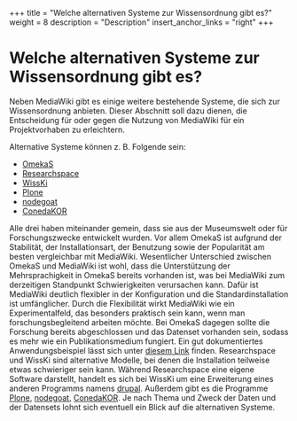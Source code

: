 +++
title = "Welche alternativen Systeme zur Wissensordnung gibt es?"
weight = 8
description = "Description"
insert_anchor_links = "right"
+++

# Welche alternativen Systeme zur Wissensordnung gibt es?
Neben MediaWiki gibt es einige weitere bestehende Systeme, die sich zur Wissensordnung anbieten. Dieser Abschnitt soll dazu dienen, die Entscheidung für oder gegen die Nutzung von MediaWiki für ein Projektvorhaben zu erleichtern.

Alternative Systeme können z. B. Folgende sein:
- [OmekaS](https://omeka.org/s/)
- [Researchspace](https://www.researchspace.org/)
- [WissKi](http://wiss-ki.eu/)
- [Plone](https://plone.com/index.html)
- [nodegoat](https://github.com/nodegoat/nodegoat)
- [ConedaKOR](https://coneda.net/)

Alle drei haben miteinander gemein, dass sie aus der Museumswelt oder für Forschungszwecke entwickelt wurden. Vor allem OmekaS ist aufgrund der Stabilität, der Installationsart, der Benutzung sowie der Popularität am besten vergleichbar mit MediaWiki. Wesentlicher Unterschied zwischen OmekaS und MediaWiki ist wohl, dass die Unterstützung der Mehrsprachigkeit in OmekaS bereits vorhanden ist, was bei MediaWiki zum derzeitigen Standpunkt Schwierigkeiten verursachen kann. Dafür ist MediaWiki deutlich flexibler in der Konfiguration und die Standardinstallation ist umfänglicher. Durch die Flexibilität wirkt MediaWiki wie ein Experimentalfeld, das besonders praktisch sein kann, wenn man forschungsbegleitend arbeiten möchte. Bei OmekaS dagegen sollte die Forschung bereits abgeschlossen und das Datenset vorhanden sein, sodass es mehr wie ein Publikationsmedium fungiert. Ein gut dokumentiertes Anwendungsbeispiel lässt sich unter [diesem Link](https://medium.com/digirati-ch/science-in-the-making-first-workshop-7ea364925010) finden.
Researchspace und WissKi sind alternative Modelle, bei denen die Installation teilweise etwas schwieriger sein kann. Während Researchspace eine eigene Software darstellt, handelt es sich bei WissKi um eine Erweiterung eines anderen Programms namens [drupal](https://www.drupal.org/). Außerdem gibt es die Programme [Plone](https://plone.com/index.html), [nodegoat](https://github.com/nodegoat/nodegoat), [ConedaKOR](https://kor.uni-frankfurt.de/). Je nach Thema und Zweck der Daten und der Datensets lohnt sich eventuell ein Blick auf die alternativen Systeme.